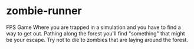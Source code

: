 # zombie-runner
FPS Game
Where you are trapped in a simulation and you have to find a way to get out.
Pathing along the forest you'll find "something" that might be your escape.
Try not to die to zombies that are laying around the forest.
